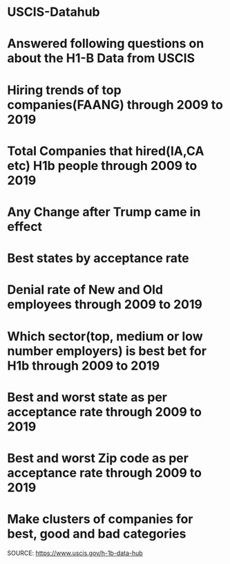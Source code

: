 # USCIS-Datahub
# Answered following questions on about the H1-B Data from USCIS
# Hiring trends of top companies(FAANG) through 2009 to 2019
# Total Companies that hired(IA,CA etc) H1b people through 2009 to 2019
# Any Change after Trump came in effect
# Best states by acceptance rate
# Denial rate of New and Old employees through 2009 to 2019
# Which sector(top, medium or low number employers) is best bet for H1b through 2009 to 2019
# Best and worst state as per acceptance rate through 2009 to 2019
# Best and worst Zip code as per acceptance rate through 2009 to 2019
# Make clusters of companies for best, good and bad categories
SOURCE: https://www.uscis.gov/h-1b-data-hub
